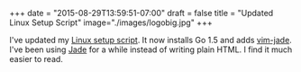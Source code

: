 +++
date = "2015-08-29T13:59:51-07:00"
draft = false
title = "Updated Linux Setup Script"
image="./images/logobig.jpg"
+++

I've updated my [Linux setup script](../setting-up-linux-environment). It now installs Go 1.5 and adds [vim-jade](https://github.com/digitaltoad/vim-jade). I've been using [Jade](http://jade-lang.com/) for a while instead of writing plain HTML. I find it much easier to read.
